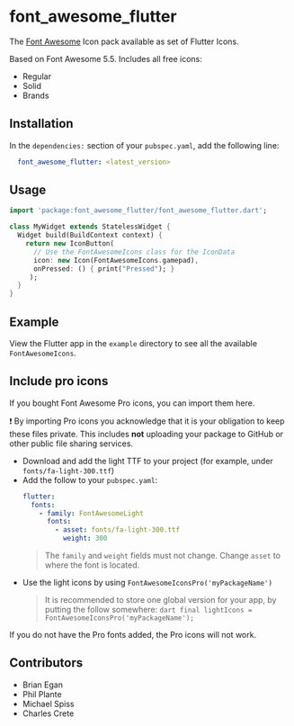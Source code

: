 # font_awesome_flutter

The [Font Awesome](http://fontawesome.io/icons/) Icon pack available as set of Flutter Icons.

Based on Font Awesome 5.5. Includes all free icons:

  * Regular
  * Solid
  * Brands

## Installation

In the `dependencies:` section of your `pubspec.yaml`, add the following line:

```yaml
  font_awesome_flutter: <latest_version>
```

## Usage

```dart
import 'package:font_awesome_flutter/font_awesome_flutter.dart';

class MyWidget extends StatelessWidget {
  Widget build(BuildContext context) {
    return new IconButton(
      // Use the FontAwesomeIcons class for the IconData
      icon: new Icon(FontAwesomeIcons.gamepad), 
      onPressed: () { print("Pressed"); }
     );
  }
}
```

## Example

View the Flutter app in the `example` directory to see all the available `FontAwesomeIcons`.

## Include pro icons

If you bought Font Awesome Pro icons, you can import them here. 

:exclamation: By importing Pro icons you acknowledge that it is your obligation to keep these files private. This includes **not** uploading your package to GitHub or other public file sharing services.

- Download and add the light TTF to your project (for example, under `fonts/fa-light-300.ttf`)
- Add the follow to your `pubspec.yaml`:
    ```yaml
    flutter:
      fonts:
        - family: FontAwesomeLight
          fonts:
            - asset: fonts/fa-light-300.ttf
              weight: 300
  
    ```
    > The `family` and `weight` fields must not change. Change `asset` to where the font is located.
- Use the light icons by using `FontAwesomeIconsPro('myPackageName')`
    > It is recommended to store one global version for your app, by putting the follow somewhere:
        ```dart
        final lightIcons = FontAwesomeIconsPro('myPackageName');
        ```

If you do not have the Pro fonts added, the Pro icons will not work.

## Contributors

  - Brian Egan
  - Phil Plante
  - Michael Spiss
  - Charles Crete
